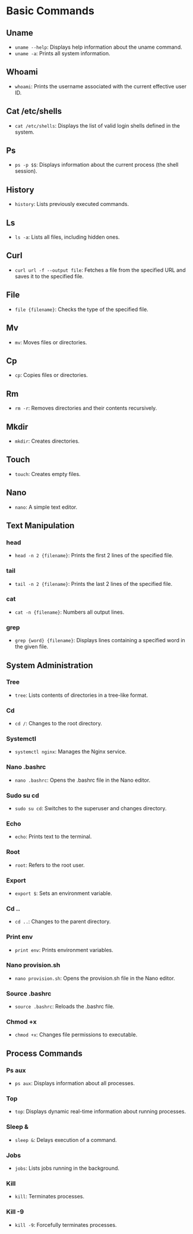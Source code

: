 # Basic Commands

## Uname
- `uname --help`: Displays help information about the uname command.
- `uname -a`: Prints all system information.

## Whoami
- `whoami`: Prints the username associated with the current effective user ID.

## Cat /etc/shells
- `cat /etc/shells`: Displays the list of valid login shells defined in the system.

## Ps
- `ps -p $$`: Displays information about the current process (the shell session).

## History
- `history`: Lists previously executed commands.

## Ls
- `ls -a`: Lists all files, including hidden ones.

## Curl
- `curl url -f --output file`: Fetches a file from the specified URL and saves it to the specified file.

## File
- `file {filename}`: Checks the type of the specified file.

## Mv
- `mv`: Moves files or directories.

## Cp
- `cp`: Copies files or directories.

## Rm
- `rm -r`: Removes directories and their contents recursively.

## Mkdir
- `mkdir`: Creates directories.

## Touch
- `touch`: Creates empty files.

## Nano
- `nano`: A simple text editor.

## Text Manipulation

### head
- `head -n 2 {filename}`: Prints the first 2 lines of the specified file.

### tail
- `tail -n 2 {filename}`: Prints the last 2 lines of the specified file.

### cat
- `cat -n {filename}`: Numbers all output lines.

### grep
- `grep {word} {filename}`: Displays lines containing a specified word in the given file.

## System Administration

### Tree
- `tree`: Lists contents of directories in a tree-like format.

### Cd
- `cd /`: Changes to the root directory.

### Systemctl
- `systemctl nginx`: Manages the Nginx service.

### Nano .bashrc
- `nano .bashrc`: Opens the .bashrc file in the Nano editor.

### Sudo su cd
- `sudo su cd`: Switches to the superuser and changes directory.

### Echo
- `echo`: Prints text to the terminal.

### Root
- `root`: Refers to the root user.

### Export
- `export $`: Sets an environment variable.

### Cd ..
- `cd ..`: Changes to the parent directory.

### Print env
- `print env`: Prints environment variables.

### Nano provision.sh
- `nano provision.sh`: Opens the provision.sh file in the Nano editor.

### Source .bashrc
- `source .bashrc`: Reloads the .bashrc file.

### Chmod +x
- `chmod +x`: Changes file permissions to executable.

## Process Commands

### Ps aux
- `ps aux`: Displays information about all processes.

### Top
- `top`: Displays dynamic real-time information about running processes.

### Sleep &
- `sleep &`: Delays execution of a command.

### Jobs
- `jobs`: Lists jobs running in the background.

### Kill
- `kill`: Terminates processes.

### Kill -9
- `kill -9`: Forcefully terminates processes.
